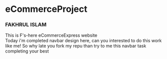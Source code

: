 # eCommerceProject
### FAKHRUL ISLAM
This is F's-here eCommerceExpress website <br>
Today i'm completed navbar design here, can you interested to do this work like me! So why late you fork my repu than try to me this navbar task completing your best 